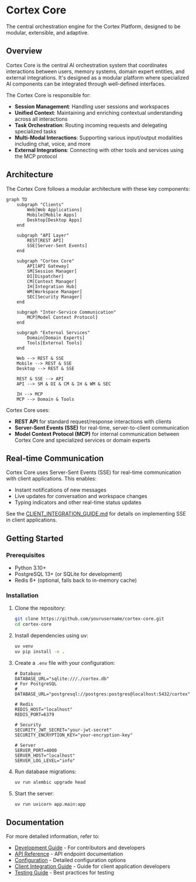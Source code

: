 # Cortex Core

The central orchestration engine for the Cortex Platform, designed to be modular, extensible, and adaptive.

## Overview

Cortex Core is the central AI orchestration system that coordinates interactions between users, memory systems, domain expert entities, and external integrations. It's designed as a modular platform where specialized AI components can be integrated through well-defined interfaces.

The Cortex Core is responsible for:

- **Session Management**: Handling user sessions and workspaces
- **Unified Context**: Maintaining and enriching contextual understanding across all interactions
- **Task Orchestration**: Routing incoming requests and delegating specialized tasks
- **Multi-Modal Interactions**: Supporting various input/output modalities including chat, voice, and more
- **External Integrations**: Connecting with other tools and services using the MCP protocol

## Architecture

The Cortex Core follows a modular architecture with these key components:

```mermaid
graph TD
    subgraph "Clients"
        Web[Web Applications]
        Mobile[Mobile Apps]
        Desktop[Desktop Apps]
    end

    subgraph "API Layer"
        REST[REST API]
        SSE[Server-Sent Events]
    end

    subgraph "Cortex Core"
        API[API Gateway]
        SM[Session Manager]
        DI[Dispatcher]
        CM[Context Manager]
        IH[Integration Hub]
        WM[Workspace Manager]
        SEC[Security Manager]
    end

    subgraph "Inter-Service Communication"
        MCP[Model Context Protocol]
    end

    subgraph "External Services"
        Domain[Domain Experts]
        Tools[External Tools]
    end

    Web --> REST & SSE
    Mobile --> REST & SSE
    Desktop --> REST & SSE

    REST & SSE --> API
    API --> SM & DI & CM & IH & WM & SEC

    IH --> MCP
    MCP --> Domain & Tools
```

Cortex Core uses:

- **REST API** for standard request/response interactions with clients
- **Server-Sent Events (SSE)** for real-time, server-to-client communication
- **Model Context Protocol (MCP)** for internal communication between Cortex Core and specialized services or domain experts

## Real-time Communication

Cortex Core uses Server-Sent Events (SSE) for real-time communication with client applications. This enables:

- Instant notifications of new messages
- Live updates for conversation and workspace changes
- Typing indicators and other real-time status updates

See the [CLIENT_INTEGRATION_GUIDE.md](./CLIENT_INTEGRATION_GUIDE.md) for details on implementing SSE in client applications.

## Getting Started

### Prerequisites

- Python 3.10+
- PostgreSQL 13+ (or SQLite for development)
- Redis 6+ (optional, falls back to in-memory cache)

### Installation

1. Clone the repository:

   ```bash
   git clone https://github.com/yourusername/cortex-core.git
   cd cortex-core
   ```

2. Install dependencies using uv:

   ```bash
   uv venv
   uv pip install -e .
   ```

3. Create a `.env` file with your configuration:

   ```
   # Database
   DATABASE_URL="sqlite:///./cortex.db"
   # For PostgreSQL
   # DATABASE_URL="postgresql://postgres:postgres@localhost:5432/cortex"

   # Redis
   REDIS_HOST="localhost"
   REDIS_PORT=6379

   # Security
   SECURITY_JWT_SECRET="your-jwt-secret"
   SECURITY_ENCRYPTION_KEY="your-encryption-key"

   # Server
   SERVER_PORT=4000
   SERVER_HOST="localhost"
   SERVER_LOG_LEVEL="info"
   ```

4. Run database migrations:

   ```bash
   uv run alembic upgrade head
   ```

5. Start the server:
   ```bash
   uv run uvicorn app.main:app
   ```

## Documentation

For more detailed information, refer to:

- [Development Guide](./docs/DEVELOPMENT.md) - For contributors and developers
- [API Reference](./docs/API_REFERENCE.md) - API endpoint documentation
- [Configuration](./docs/CONFIGURATION.md) - Detailed configuration options
- [Client Integration Guide](./docs/CLIENT_INTEGRATION_GUIDE.md) - Guide for client application developers
- [Testing Guide](./docs/TESTING.md) - Best practices for testing
